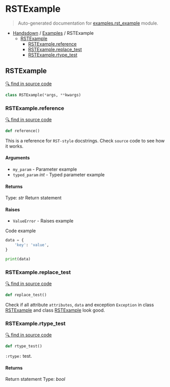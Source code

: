 # RSTExample

> Auto-generated documentation for [examples.rst_example](../examples/rst_example.py) module.

- [Handsdown](./README.md#handsdown) / [Examples](./examples_index.md#examples) / RSTExample
  - [RSTExample](#rstexample)
    - [RSTExample.reference](#rstexamplereference)
    - [RSTExample.replace_test](#rstexamplereplace_test)
    - [RSTExample.rtype_test](#rstexamplertype_test)

## RSTExample

[🔍 find in source code](../examples/rst_example.py#L1)

```python
class RSTExample(*args, **kwargs)
```

### RSTExample.reference

[🔍 find in source code](../examples/rst_example.py#L2)

```python
def reference()
```

This is a reference for ``RST-style`` docstrings. Check `source` code
to see how it works.

#### Arguments

- `my_param` - Parameter example
- `typed_param` *int* - Typed parameter example

#### Returns

Type: *str*
Return statement

#### Raises

- `ValueError` -  Raises example

Code example

```python
data = {
    'key': 'value',
}

print(data)
```

### RSTExample.replace_test

[🔍 find in source code](../examples/rst_example.py#L31)

```python
def replace_test()
```

Check if all attribute `attributes`, ``data`` and exception `Exception` in
class [RSTExample](#rstexample) and class [RSTExample](#rstexample) look good.

### RSTExample.rtype_test

[🔍 find in source code](../examples/rst_example.py#L22)

```python
def rtype_test()
```

`:rtype:` test.

#### Returns

Return statement
Type: *bool*
